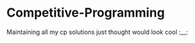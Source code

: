 # Competitive-Programming
Maintaining all my cp solutions just thought would look cool :__:
<!-- lol sad hehe aaaaaaaaaaaaaaaaaaa i messed up fever aaa gjghvjhv fever better but endsem here gs bye bye fcycgvugjv cvent lexgo cvent it is eeeeeeeeee-->
